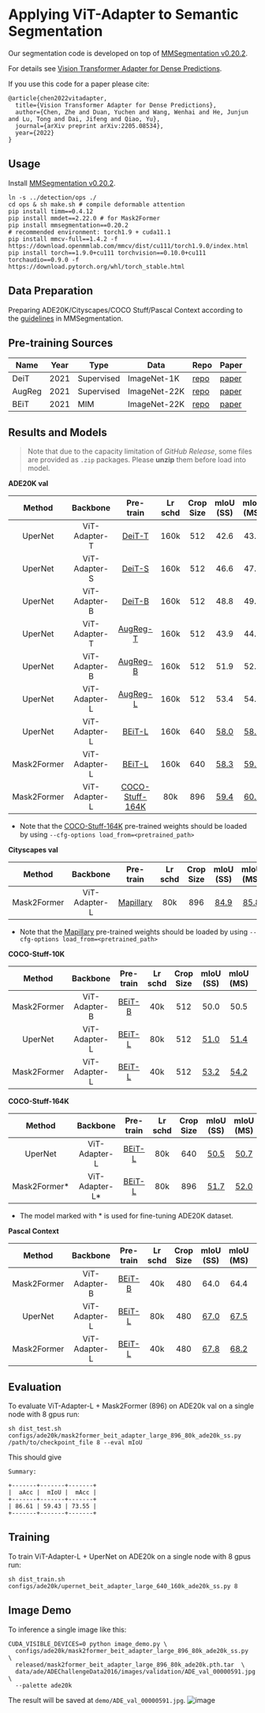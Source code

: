 # Applying ViT-Adapter to Semantic Segmentation

Our segmentation code is developed on top of [MMSegmentation v0.20.2](https://github.com/open-mmlab/mmsegmentation/tree/v0.20.2).

For details see [Vision Transformer Adapter for Dense Predictions](https://arxiv.org/abs/2205.08534).

If you use this code for a paper please cite:

```
@article{chen2022vitadapter,
  title={Vision Transformer Adapter for Dense Predictions},
  author={Chen, Zhe and Duan, Yuchen and Wang, Wenhai and He, Junjun and Lu, Tong and Dai, Jifeng and Qiao, Yu},
  journal={arXiv preprint arXiv:2205.08534},
  year={2022}
}
```

## Usage

Install [MMSegmentation v0.20.2](https://github.com/open-mmlab/mmsegmentation/tree/v0.20.2).

```
ln -s ../detection/ops ./
cd ops & sh make.sh # compile deformable attention
pip install timm==0.4.12
pip install mmdet==2.22.0 # for Mask2Former
pip install mmsegmentation==0.20.2
# recommended environment: torch1.9 + cuda11.1
pip install mmcv-full==1.4.2 -f https://download.openmmlab.com/mmcv/dist/cu111/torch1.9.0/index.html
pip install torch==1.9.0+cu111 torchvision==0.10.0+cu111 torchaudio==0.9.0 -f https://download.pytorch.org/whl/torch_stable.html
```

## Data Preparation

Preparing ADE20K/Cityscapes/COCO Stuff/Pascal Context according to the [guidelines](https://github.com/open-mmlab/mmsegmentation/blob/master/docs/en/dataset_prepare.md#prepare-datasets) in MMSegmentation.

## Pre-training Sources

| Name   | Year | Type       | Data         | Repo                                                                                                    | Paper                                     |
| ------ | ---- | ---------- | ------------ | ------------------------------------------------------------------------------------------------------- | ----------------------------------------- |
| DeiT   | 2021 | Supervised | ImageNet-1K  | [repo](https://github.com/facebookresearch/deit/blob/main/README_deit.md)                               | [paper](https://arxiv.org/abs/2012.12877) |
| AugReg | 2021 | Supervised | ImageNet-22K | [repo](https://github.com/rwightman/pytorch-image-models/blob/master/timm/models/vision_transformer.py) | [paper](https://arxiv.org/abs/2106.10270) |
| BEiT   | 2021 | MIM        | ImageNet-22K | [repo](https://github.com/microsoft/unilm/tree/master/beit)                                             | [paper](https://arxiv.org/abs/2106.08254) |

## Results and Models

> Note that due to the capacity limitation of *GitHub Release*, some files are provided as `.zip` packages. Please **unzip** them before load into model.

**ADE20K val**

| Method      | Backbone      | Pre-train                                                                                                                                                                        | Lr schd | Crop Size | mIoU (SS)                                                                                  | mIoU (MS)                                                                                  | #Param | Config                                                                          | Download                                                                                                                                                                                                                  |
|:-----------:|:-------------:|:--------------------------------------------------------------------------------------------------------------------------------------------------------------------------------:|:-------:|:---------:|:------------------------------------------------------------------------------------------:|:------------------------------------------------------------------------------------------:|:------:|:-------------------------------------------------------------------------------:|:-------------------------------------------------------------------------------------------------------------------------------------------------------------------------------------------------------------------------:|
| UperNet     | ViT-Adapter-T | [DeiT-T](https://dl.fbaipublicfiles.com/deit/deit_tiny_patch16_224-a1311bcf.pth)                                                                                                 | 160k    | 512       | 42.6                                                                                       | 43.6                                                                                       | 36M    | [config](./configs/ade20k/upernet_deit_adapter_tiny_512_160k_ade20k.py)         | [model](https://github.com/czczup/ViT-Adapter/releases/download/v0.3.1/upernet_deit_adapter_tiny_512_160_ade20k.pth.tar) \| [log](https://drive.google.com/file/d/1wG_6iIaVirmqLGDZt_2rtzp_ZtNV2D4O/view?usp=sharing)     |
| UperNet     | ViT-Adapter-S | [DeiT-S](https://dl.fbaipublicfiles.com/deit/deit_small_patch16_224-cd65a155.pth)                                                                                                | 160k    | 512       | 46.6                                                                                       | 47.4                                                                                       | 58M    | [config](./configs/ade20k/upernet_deit_adapter_small_512_160k_ade20k.py)        | [model](https://github.com/czczup/ViT-Adapter/releases/download/v0.3.1/upernet_deit_adapter_small_512_160k_ade20k.pth.tar) \| [log]()                                                                                     |
| UperNet     | ViT-Adapter-B | [DeiT-B](https://dl.fbaipublicfiles.com/deit/deit_base_patch16_224-b5f2ef4d.pth)                                                                                                 | 160k    | 512       | 48.8                                                                                       | 49.7                                                                                       | 134M   | [config](./configs/ade20k/upernet_deit_adapter_base_512_160k_ade20k.py)         | [model](https://github.com/czczup/ViT-Adapter/releases/download/v0.3.1/upernet_deit_adapter_base_512_160k_ade20k.pth.tar) \| [log](https://drive.google.com/file/d/12xHSW7_VYnzQSNzGu2EPuh6BBuozWUTn/view?usp=sharing)    |
| UperNet     | ViT-Adapter-T | [AugReg-T](https://github.com/czczup/ViT-Adapter/releases/download/v0.3.1/Ti_16-i21k-300ep-lr_0.001-aug_none-wd_0.03-do_0.0-sd_0.0--imagenet2012-steps_20k-lr_0.03-res_224.pth)  | 160k    | 512       | 43.9                                                                                       | 44.8                                                                                       | 36M    | [config](./configs/ade20k/upernet_augreg_adapter_tiny_512_160k_ade20k.py)       | [model](https://github.com/czczup/ViT-Adapter/releases/download/v0.3.1/upernet_augreg_adapter_tiny_512_160_ade20k.pth.tar) \| [log](https://drive.google.com/file/d/11Wl07BFB8q9PxagGT8_gmE1vpjFbCO_k/view?usp=sharing)   |
| UperNet     | ViT-Adapter-B | [AugReg-B](https://github.com/czczup/ViT-Adapter/releases/download/v0.3.1/B_16-i21k-300ep-lr_0.001-aug_medium1-wd_0.1-do_0.0-sd_0.0--imagenet2012-steps_20k-lr_0.01-res_384.pth) | 160k    | 512       | 51.9                                                                                       | 52.5                                                                                       | 134M   | [config](./configs/ade20k/upernet_augreg_adapter_base_512_160k_ade20k.py)       | [model](https://github.com/czczup/ViT-Adapter/releases/download/v0.3.1/upernet_augreg_adapter_base_512_160k_ade20k.pth.tar) \| [log](https://drive.google.com/file/d/1HDoLSgVZk03f_-eG-ryelKtTscJqe883/view?usp=sharing)  |
| UperNet     | ViT-Adapter-L | [AugReg-L](https://github.com/czczup/ViT-Adapter/releases/download/v0.1.6/L_16-i21k-300ep-lr_0.001-aug_medium1-wd_0.1-do_0.1-sd_0.1--imagenet2012-steps_20k-lr_0.01-res_384.pth) | 160k    | 512       | 53.4                                                                                       | 54.4                                                                                       | 364M   | [config](./configs/ade20k/upernet_augreg_adapter_large_512_160k_ade20k.py)      | [model](https://github.com/czczup/ViT-Adapter/releases/download/v0.3.1/upernet_augreg_adapter_large_512_160k_ade20k.pth.tar) \| [log](https://drive.google.com/file/d/1p1pOND6p9DjAXZNL-U7NJt_uuFEGkH47/view?usp=sharing) |
| UperNet     | ViT-Adapter-L | [BEiT-L](https://conversationhub.blob.core.windows.net/beit-share-public/beit/beit_large_patch16_224_pt22k_ft22k.pth)                                                            | 160k    | 640       | [58.0](https://drive.google.com/file/d/1KsV4QPfoRi5cj2hjCzy8VfWih8xCTrE3/view?usp=sharing) | [58.4](https://drive.google.com/file/d/1haeTUvQhKCM7hunVdK60yxULbRH7YYBK/view?usp=sharing) | 451M   | [config](./configs/ade20k/upernet_beit_adapter_large_640_160k_ade20k_ss.py)     | [model](https://github.com/czczup/ViT-Adapter/releases/download/v0.2.1/upernet_beit_adapter_large_640_160k_ade20k.pth.tar) \| [log](https://github.com/czczup/ViT-Adapter/releases/download/v0.2.1/20220313_233147.log)   |
| Mask2Former | ViT-Adapter-L | [BEiT-L](https://conversationhub.blob.core.windows.net/beit-share-public/beit/beit_large_patch16_224_pt22k_ft22k.pth)                                                            | 160k    | 640       | [58.3](https://drive.google.com/file/d/1jj56lSbc2s4ZNc-Hi-w6o-OSS99oi-_g/view?usp=sharing) | [59.0](https://drive.google.com/file/d/1hgpZB5gsyd7LTS7Aay2CbHmlY10nafCw/view?usp=sharing) | 568M   | [config](./configs/ade20k/mask2former_beit_adapter_large_640_160k_ade20k_ss.py) | [model](https://github.com/czczup/ViT-Adapter/releases/download/v0.2.2/mask2former_beit_adapter_large_640_160k_ade20k.zip) \| [log](https://github.com/czczup/ViT-Adapter/releases/download/v0.2.2/20220426_003454.log)   |
| Mask2Former | ViT-Adapter-L | [COCO-Stuff-164K](https://github.com/czczup/ViT-Adapter/releases/download/v0.2.6/mask2former_beit_adapter_large_896_80k_cocostuff164k.zip)                                       | 80k     | 896       | [59.4](https://drive.google.com/file/d/1B_1XSwdnLhjJeUmn1g_nxfvGJpYmYWHa/view?usp=sharing) | [60.5](https://drive.google.com/file/d/1UtjmgcYKR-2h116oQXklUYOVcTw15woM/view?usp=sharing) | 571M   | [config](./configs/ade20k/mask2former_beit_adapter_large_896_80k_ade20k_ss.py)  | [model](https://github.com/czczup/ViT-Adapter/releases/download/v0.2.0/mask2former_beit_adapter_large_896_80k_ade20k.zip) \| [log](https://github.com/czczup/ViT-Adapter/releases/download/v0.2.0/20220430_154104.log)    |

- Note that the [COCO-Stuff-164K](https://github.com/czczup/ViT-Adapter/releases/download/v0.2.6/mask2former_beit_adapter_large_896_80k_cocostuff164k.zip) pre-trained weights should be loaded by using `--cfg-options load_from=<pretrained_path>`

**Cityscapes val**

| Method      | Backbone      | Pre-train                                                                                                                        | Lr schd | Crop Size | mIoU (SS)                                                                                  | mIoU (MS)                                                                                  | #Param | Config                                                                                 | Download                                                                                                                                                                                                       |
|:-----------:|:-------------:|:--------------------------------------------------------------------------------------------------------------------------------:|:-------:|:---------:|:------------------------------------------------------------------------------------------:|:------------------------------------------------------------------------------------------:|:------:|:--------------------------------------------------------------------------------------:|:--------------------------------------------------------------------------------------------------------------------------------------------------------------------------------------------------------------:|
| Mask2Former | ViT-Adapter-L | [Mapillary](https://github.com/czczup/ViT-Adapter/releases/download/v0.2.3/mask2former_beit_adapter_large_896_80k_mapillary.zip) | 80k     | 896       | [84.9](https://drive.google.com/file/d/1LKy0zz-brCBbKGmUWquadILaBHdDLR6s/view?usp=sharing) | [85.8](https://drive.google.com/file/d/1LSJvK1BPSbzm9eWpKL8Xo7RmYBrd2xux/view?usp=sharing) | 571M   | [config](./configs/cityscapes/mask2former_beit_adapter_large_896_80k_cityscapes_ss.py) | [model](https://github.com/czczup/ViT-Adapter/releases/download/v0.2.3/mask2former_beit_adapter_large_896_80k_cityscapes.zip) \| [log](https://github.com/czczup/ViT-Adapter/releases/download/v0.2.3/log.txt) |

- Note that the [Mapillary](https://github.com/czczup/ViT-Adapter/releases/download/v0.2.3/mask2former_beit_adapter_large_896_80k_mapillary.zip) pre-trained weights should be loaded by using `--cfg-options load_from=<pretrained_path>`

**COCO-Stuff-10K**

| Method      | Backbone      | Pre-train                                                                                                             | Lr schd | Crop Size | mIoU (SS)                                                                                  | mIoU (MS)                                                                                  | #Param | Config                                                                                      | Download                                                                                                                                                                                                                        |
|:-----------:|:-------------:|:---------------------------------------------------------------------------------------------------------------------:|:-------:|:---------:|:------------------------------------------------------------------------------------------:|:------------------------------------------------------------------------------------------:|:------:|:-------------------------------------------------------------------------------------------:|:-------------------------------------------------------------------------------------------------------------------------------------------------------------------------------------------------------------------------------:|
| Mask2Former | ViT-Adapter-B | [BEiT-B](https://conversationhub.blob.core.windows.net/beit-share-public/beit/beit_base_patch16_224_pt22k_ft22k.pth)  | 40k     | 512       | 50.0                                                                                       | 50.5                                                                                       | 120M   | [config](./configs/coco_stuff10k/mask2former_beit_adapter_base_512_40k_cocostuff10k_ss.py)  | [model](https://github.com/czczup/ViT-Adapter/releases/download/v0.2.9/mask2former_beit_adapter_base_512_40k_cocostuff10k.pth.tar) \| [log](https://github.com/czczup/ViT-Adapter/releases/download/v0.2.9/20220621_134648.log) |
| UperNet     | ViT-Adapter-L | [BEiT-L](https://conversationhub.blob.core.windows.net/beit-share-public/beit/beit_large_patch16_224_pt22k_ft22k.pth) | 80k     | 512       | [51.0](https://drive.google.com/file/d/1xZodiAvOLGaLtMGx_btYVZIMC2VKrDhI/view?usp=sharing) | [51.4](https://drive.google.com/file/d/1bmFG9GA4bRqOEJfqXcO7nWYPwG3wSk2J/view?usp=sharing) | 451M   | [config](./configs/coco_stuff10k/upernet_beit_adapter_large_512_80k_cocostuff10k_ss.py)     | [model](https://github.com/czczup/ViT-Adapter/releases/download/v0.2.4/upernet_beit_adapter_large_512_80k_cocostuff10k.pth.tar) \| [log](https://github.com/czczup/ViT-Adapter/releases/download/v0.2.4/20220505_091358.log)    |
| Mask2Former | ViT-Adapter-L | [BEiT-L](https://conversationhub.blob.core.windows.net/beit-share-public/beit/beit_large_patch16_224_pt22k_ft22k.pth) | 40k     | 512       | [53.2](https://drive.google.com/file/d/1Buewc1n7GBAcBDXeia-QarujrDZqc_Sx/view?usp=sharing) | [54.2](https://drive.google.com/file/d/1kQgJUHDeQoO3pPY6QoXRKwyF7heT7wCJ/view?usp=sharing) | 568M   | [config](./configs/coco_stuff10k/mask2former_beit_adapter_large_512_40k_cocostuff10k_ss.py) | [model](https://github.com/czczup/ViT-Adapter/releases/download/v0.2.5/mask2former_beit_adapter_large_512_40k_cocostuff10k.zip) \| [log](https://github.com/czczup/ViT-Adapter/releases/download/v0.2.5/20220504_205737.log)    |

**COCO-Stuff-164K**

| Method       | Backbone       | Pre-train                                                                                                             | Lr schd | Crop Size | mIoU (SS)                                                                                  | mIoU (MS)                                                                                  | #Param | Config                                                                                        | Download                                                                                                                                                                                                                      |
|:------------:|:--------------:|:---------------------------------------------------------------------------------------------------------------------:|:-------:|:---------:|:------------------------------------------------------------------------------------------:|:------------------------------------------------------------------------------------------:|:------:|:---------------------------------------------------------------------------------------------:|:-----------------------------------------------------------------------------------------------------------------------------------------------------------------------------------------------------------------------------:|
| UperNet      | ViT-Adapter-L  | [BEiT-L](https://conversationhub.blob.core.windows.net/beit-share-public/beit/beit_large_patch16_224_pt22k_ft22k.pth) | 80k     | 640       | [50.5](https://drive.google.com/file/d/1CninnhxkN3VDhmeOhhcg_K72ZG1hyW3x/view?usp=sharing) | [50.7](https://drive.google.com/file/d/1RUTAoL95giuG0vy-0nvkLIoUB7RZlh9V/view?usp=sharing) | 451M   | [config](./configs/coco_stuff164k/upernet_beit_adapter_large_640_80k_cocostuff164k_ss.py)     | [model](https://github.com/czczup/ViT-Adapter/releases/download/v0.2.6/upernet_beit_adapter_large_640_80k_cocostuff164k.pth.tar) \| [log](https://drive.google.com/file/d/1KkSOyUO2uBJCwDUdQH2_xMTVNBqpPaEz/view?usp=sharing) |
| Mask2Former* | ViT-Adapter-L* | [BEiT-L](https://conversationhub.blob.core.windows.net/beit-share-public/beit/beit_large_patch16_224_pt22k_ft22k.pth) | 80k     | 896       | [51.7](https://drive.google.com/file/d/1n6fekFr6Kr69g5kTBPwkPfa6HbaBG4TC/view?usp=sharing) | [52.0](https://drive.google.com/file/d/1ED4l-2n1P2K2SplZ1JKvwja_uzaEuU1l/view?usp=sharing) | 571M   | [config](./configs/coco_stuff164k/mask2former_beit_adapter_large_896_80k_cocostuff164k_ss.py) | [model](https://github.com/czczup/ViT-Adapter/releases/download/v0.2.6/mask2former_beit_adapter_large_896_80k_cocostuff164k.zip) \| [log](https://drive.google.com/file/d/13VrhMPCOA9scnGrEk21jwu8Yh0tbFr78/view?usp=sharing) |

- The model marked with \* is used for fine-tuning ADE20K dataset.

**Pascal Context**

| Method      | Backbone      | Pre-train                                                                                                             | Lr schd | Crop Size | mIoU (SS)                                                                                  | mIoU (MS)                                                                                  | #Param | Config                                                                                            | Download                                                                                                                                                                                                                              |
|:-----------:|:-------------:|:---------------------------------------------------------------------------------------------------------------------:|:-------:|:---------:|:------------------------------------------------------------------------------------------:|:------------------------------------------------------------------------------------------:|:------:|:-------------------------------------------------------------------------------------------------:|:-------------------------------------------------------------------------------------------------------------------------------------------------------------------------------------------------------------------------------------:|
| Mask2Former | ViT-Adapter-B | [BEiT-B](https://conversationhub.blob.core.windows.net/beit-share-public/beit/beit_base_patch16_224_pt22k_ft22k.pth)  | 40k     | 480       | 64.0                                                                                       | 64.4                                                                                       | 120M   | [config](./configs/pascal_context/mask2former_beit_adapter_base_480_40k_pascal_context_59_ss.py)  | [model](https://github.com/czczup/ViT-Adapter/releases/download/v0.2.8/mask2former_beit_adapter_base_480_40k_pascal_context_59.pth.tar) \|  [log](https://github.com/czczup/ViT-Adapter/releases/download/v0.2.8/20220605_014124.log) |
| UperNet     | ViT-Adapter-L | [BEiT-L](https://conversationhub.blob.core.windows.net/beit-share-public/beit/beit_large_patch16_224_pt22k_ft22k.pth) | 80k     | 480       | [67.0](https://drive.google.com/file/d/1BxnwkxGZzncpd_G4cDmHPB6Pq681YogD/view?usp=sharing) | [67.5](https://drive.google.com/file/d/1Ff-6CGyNs5_ORrlLnyYkV9spE59UjwiT/view?usp=sharing) | 451M   | [config](./configs/pascal_context/upernet_beit_adapter_large_480_80k_pascal_context_59_ss.py)     | [model](https://github.com/czczup/ViT-Adapter/releases/download/v0.2.7/upernet_beit_adapter_large_480_80k_pascal_context_59.pth.tar) \|  [log](https://drive.google.com/file/d/1JQ8fyfQpp1qTcFrlQW9WcZC1A83UWsEB/view?usp=sharing)    |
| Mask2Former | ViT-Adapter-L | [BEiT-L](https://conversationhub.blob.core.windows.net/beit-share-public/beit/beit_large_patch16_224_pt22k_ft22k.pth) | 40k     | 480       | [67.8](https://drive.google.com/file/d/1AbC7DZeTjZVIqNTRWFCkc16FHEmxvDNK/view?usp=sharing) | [68.2](https://drive.google.com/file/d/1gl_gPF7pxjWKvUubK7g1CB5wtihuAWgA/view?usp=sharing) | 568M   | [config](./configs/pascal_context/mask2former_beit_adapter_large_480_40k_pascal_context_59_ss.py) | [model](https://github.com/czczup/ViT-Adapter/releases/download/v0.2.7/mask2former_beit_adapter_large_480_40k_pascal_context_59.zip) \|  [log](https://drive.google.com/file/d/16HyIJ8n8HYHVjx2KMpf1s4429Rmexgq3/view?usp=sharing)    |

## Evaluation

To evaluate ViT-Adapter-L + Mask2Former (896) on ADE20k val on a single node with 8 gpus run:

```shell
sh dist_test.sh configs/ade20k/mask2former_beit_adapter_large_896_80k_ade20k_ss.py /path/to/checkpoint_file 8 --eval mIoU
```

This should give

```
Summary:

+-------+-------+-------+
|  aAcc |  mIoU |  mAcc |
+-------+-------+-------+
| 86.61 | 59.43 | 73.55 |
+-------+-------+-------+
```

## Training

To train ViT-Adapter-L + UperNet on ADE20k on a single node with 8 gpus run:

```shell
sh dist_train.sh configs/ade20k/upernet_beit_adapter_large_640_160k_ade20k_ss.py 8
```

## Image Demo

To inference a single image like this:

```
CUDA_VISIBLE_DEVICES=0 python image_demo.py \
  configs/ade20k/mask2former_beit_adapter_large_896_80k_ade20k_ss.py  \
  released/mask2former_beit_adapter_large_896_80k_ade20k.pth.tar  \
  data/ade/ADEChallengeData2016/images/validation/ADE_val_00000591.jpg \
  --palette ade20k 
```

The result will be saved at `demo/ADE_val_00000591.jpg`.
![image](https://s3.bmp.ovh/imgs/2022/06/05/3c7d0cb18e9f45eb.jpg)
